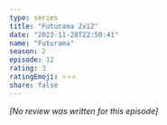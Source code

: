 ```yaml
---
type: series
title: "Futurama 2x12"
date: "2023-11-28T22:50:41"
name: "Futurama"
season: 2
episode: 12
rating: 3
ratingEmoji: ⭐️⭐️⭐️
share: false
---
```


*[No review was written for this episode]*
